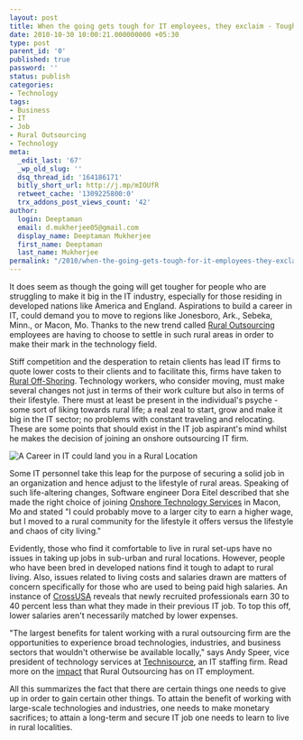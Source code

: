 ```yaml
---
layout: post
title: When the going gets tough for IT employees, they exclaim - Tough gets Going!
date: 2010-10-30 10:00:21.000000000 +05:30
type: post
parent_id: '0'
published: true
password: ''
status: publish
categories:
- Technology
tags:
- Business
- IT
- Job
- Rural Outsourcing
- Technology
meta:
  _edit_last: '67'
  _wp_old_slug: ''
  dsq_thread_id: '164186171'
  bitly_short_url: http://j.mp/mIOUfR
  retweet_cache: '1309225800:0'
  trx_addons_post_views_count: '42'
author:
  login: Deeptaman
  email: d.mukherjee05@gmail.com
  display_name: Deeptaman Mukherjee
  first_name: Deeptaman
  last_name: Mukherjee
permalink: "/2010/when-the-going-gets-tough-for-it-employees-they-exclaim-tough-gets-going/"
---
```

<p>It does seem as though the going will get tougher for people who are struggling to make it big in the IT industry, especially for those residing in developed nations like America and England. Aspirations to build a career in IT, could demand you to move to regions like Jonesboro, Ark., Sebeka, Minn., or Macon, Mo. Thanks to the new trend called <a href="http://en.wikipedia.org/wiki/Rural_outsourcing">Rural Outsourcing</a> employees are having to choose to settle in such rural areas in order to make their mark in the technology field. </p>
<p>Stiff competition and the desperation to retain clients has lead IT firms to quote lower costs to their clients and to facilitate this, firms have taken to <a href="http://www.openforum.com/idea-hub/topics/managing/article/forget-outsourcing-try-rural-sourcing-anne-field">Rural Off-Shoring</a>. Technology workers, who consider moving, must make several changes not just in terms of their work culture but also in terms of their lifestyle. There must at least be present in the individual's psyche - some sort of liking towards rural life; a real zeal to start, grow and make it big in the IT sector; no problems with constant traveling and relocating. These are some points that should exist in the IT job aspirant's mind whilst he makes the decision of joining an onshore outsourcing IT firm.</p>
<p><!--more--></p>
<p><img src="{{ site.baseurl }}/assets/2010/10/it-in-rural.jpg" alt="A Career in IT could land you in a Rural Location" class="alignright" /></p>
<p>Some IT personnel take this leap for the purpose of securing a solid job in an organization and hence adjust to the lifestyle of rural areas. Speaking of such life-altering changes, Software engineer Dora Eitel described that she made the right choice of joining <a href="http://www.onshoretechnology.com/">Onshore Technology Services</a> in Macon, Mo and stated "I could probably move to a larger city to earn a higher wage, but I moved to a rural community for the lifestyle it offers versus the lifestyle and chaos of city living."</p>
<p>Evidently, those who find it comfortable to live in rural set-ups have no issues in taking up jobs in sub-urban and rural locations. However, people who have been bred in developed nations find it tough to adapt to rural living. Also, issues related to living costs and salaries drawn are matters of concern specifically for those who are used to being paid high salaries. An instance of <a href="http://www.cross-usa.com/">CrossUSA</a> reveals that newly recruited professionals earn 30 to 40 percent less than what they made in their previous IT job. To top this off, lower salaries aren't necessarily matched by lower expenses. </p>
<p>"The largest benefits for talent working with a rural outsourcing firm are the opportunities to experience broad technologies, industries, and business sectors that wouldn't otherwise be available locally," says Andy Speer, vice president of technology services at <a href="http://www.technisource.com/">Technisource</a>, an IT staffing firm. Read more on the <a href="http://www.itbusinessedge.com/cm/blogs/all/rural-outsourcings-impact-on-it-employment/?cs=43854">impact</a> that Rural Outsourcing has on IT employment.</p>
<p>All this summarizes the fact that there are certain things one needs to give up in order to gain certain other things. To attain the benefit of working with large-scale technologies and industries, one needs to make monetary sacrifices; to attain a long-term and secure IT job one needs to learn to live in rural localities.</p>

